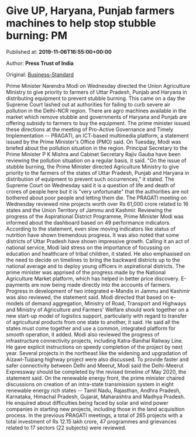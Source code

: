 
# Give UP, Haryana, Punjab farmers machines to help stop stubble burning: PM

Published at: **2019-11-06T16:55:00+00:00**

Author: **Press Trust of India**

Original: [Business-Standard](https://www.business-standard.com/article/pti-stories/prioritise-giving-machines-to-up-pb-hry-famers-to-check-stubble-burning-pm-to-agri-ministry-119110601849_1.html)

Prime Minister Narendra Modi on Wednesday directed the Union Agriculture Ministry to give priority to farmers of Uttar Pradesh, Punjab and Haryana in distributing equipment to prevent stubble burning.
This came on a day the Supreme Court lashed out at authorities for failing to curb severe air pollution in the Delhi-NCR region.
There are agro machines available in the market which remove stubble and governments of Haryana and Punjab are offering subsidy to farmers to buy the equipment.
The prime minister issued these directions at the meeting of Pro-Active Governance and Timely Implementation -- PRAGATI, an ICT-based multimedia platform, a statement issued by the Prime Minister's Office (PMO) said.
On Tuesday, Modi was briefed about the pollution situation in the region. Principal Secretary to the Prime Minister P K Mishra and Cabinet Secretary Rajiv Gauba have been reviewing the pollution situation on a regular basis, it said.
"On the issue of stubble burning, the Prime Minister directed Agriculture Ministry to give priority to the farmers of the states of Uttar Pradesh, Punjab and Haryana in distribution of equipment to prevent such occurrences," it stated.
The Supreme Court on Wednesday said it is a question of life and death of crores of people here but it is "very unfortunate" that the authorities are not bothered about poor people and letting them die.
The PRAGATI meeting on Wednesday reviewed nine projects worth over Rs 61,000 crore related to 16 states and the Union Territory of Jammu and Kashmir.
Reviewing the progress of the Aspirational District Programme, Prime Minister Modi was informed about the dashboard based on 49 performance indicators.
According to the statement, even slow moving indicators like status of nutrition have shown tremendous progress. It was also noted that some districts of Uttar Pradesh have shown impressive growth.
Calling it an act of national service, Modi laid stress on the importance of focussing on education and healthcare of tribal children, it stated.
He also emphasised on the need to decide on timelines to bring the backward districts up to the national average and to deploy young officers in aspirational districts.
The prime minister was apprised of the progress made by the National Agriculture Market platform, which has helped in better price discovery.
E-payments are now being made directly into the accounts of farmers. Progress in development of two integrated e-Mandis in Jammu and Kashmir was also reviewed, the statement said.
Modi directed that based on e-models of demand aggregation, Ministry of Road, Transport and Highways and Ministry of Agriculture and Farmers' Welfare should work together on a new start-up model of logistics support, particularly with regard to transfer of agricultural products from one state to another, it said.
He said all the states must come together and use a common, integrated platform for smooth operation, it added.
Modi also reviewed the progress of infrastructure connectivity projects, including Katra-Banihal Railway Line. He gave explicit instructions on speedy completion of the project by next year.
Several projects in the northeast like the widening and upgradation of Aizawl-Tuipang highway project were also discussed.
To provide faster and safer connectivity between Delhi and Meerut, Modi said the Delhi-Meerut Expressway should be completed by the revised timeline of May 2020, the statement said.
On the renewable energy front, the prime minister chaired discussions on creation of an intra-state transmission system in eight renewable energy rich states -- Tamil Nadu, Rajasthan, Andhra Pradesh, Karnataka, Himachal Pradesh, Gujarat, Maharashtra and Madhya Pradesh.
He enquired about difficulties being faced by solar and wind power companies in starting new projects, including those in the land acquisition process.
In the previous PRAGATI meetings, a total of 265 projects with a total investment of Rs 12.15 lakh crore, 47 programmes and grievances related to 17 sectors (22 subjects) were reviewed.

